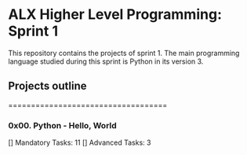 # ALX Higher Level Programming: Sprint 1
This repository contains the projects of sprint 1. The main programming language
studied during this sprint is Python in its version 3.

## Projects outline
===================================

### 0x00. Python - Hello, World
[] Mandatory Tasks: 11
[] Advanced Tasks: 3
